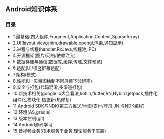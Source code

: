 ## Android知识体系

### 目录

- 1.最基础(四大组件,Fragment,Application,Context,SparseArray)
- 2.UI(layout,view,anim,drawable,opengl,渲染,通知显示)
- 3.进程与线程(handler,RxJava,线程池,IPC)
- 4.开源框架(图片/网络/依赖注入)
- 5.数据存储与通信(数据库,缓存,传递,文件预览)
- 6.适配(UI/横竖屏幕适配)
- 7.架构(模式)
- 8.性能(UI-矢量图绘制不同屏幕下分辨率)
- 9.安全与打包(代码混淆,多渠道打包)
- 10.新技术相关(google io大会看法,kotlin,flutter,RN,Hybird,jetpack,插件化,组件化,模块化,热更新/热修复)
- 11.Android SDK与NDK(第三方推送/地图/支付/登录,JNI与NDK编程)
- 12.环境(AS,gradle)
- 13.版本控制(git)
- 14.Android源码学习
- 15.音视频业务(技术服务于业务,理论服务于实践)
